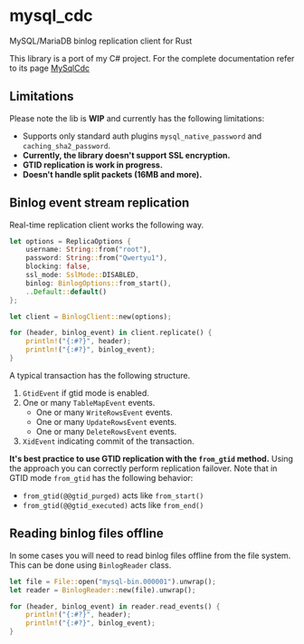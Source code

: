 # mysql_cdc
MySQL/MariaDB binlog replication client for Rust

This library is a port of my C# project. For the complete documentation refer to its page [MySqlCdc](https://github.com/rusuly/MySqlCdc)

## Limitations
Please note the lib is **WIP** and currently has the following limitations:
- Supports only standard auth plugins `mysql_native_password` and `caching_sha2_password`.
- **Currently, the library doesn't support SSL encryption.**
- **GTID replication is work in progress.**
- **Doesn't handle split packets (16MB and more).**

## Binlog event stream replication
Real-time replication client works the following way.
```rust
let options = ReplicaOptions {
    username: String::from("root"),
    password: String::from("Qwertyu1"),
    blocking: false,
    ssl_mode: SslMode::DISABLED,
    binlog: BinlogOptions::from_start(),
    ..Default::default()
};

let client = BinlogClient::new(options);

for (header, binlog_event) in client.replicate() {
    println!("{:#?}", header);
    println!("{:#?}", binlog_event);
}
```
A typical transaction has the following structure.
1. `GtidEvent` if gtid mode is enabled.
2. One or many `TableMapEvent` events.
   - One or many `WriteRowsEvent` events.
   - One or many `UpdateRowsEvent` events.
   - One or many `DeleteRowsEvent` events.
3. `XidEvent` indicating commit of the transaction.

**It's best practice to use GTID replication with the `from_gtid` method.** Using the approach you can correctly perform replication failover.
Note that in GTID mode `from_gtid` has the following behavior:
- `from_gtid(@@gtid_purged)` acts like `from_start()`
- `from_gtid(@@gtid_executed)` acts like `from_end()`

## Reading binlog files offline
In some cases you will need to read binlog files offline from the file system.
This can be done using `BinlogReader` class.
```rust
let file = File::open("mysql-bin.000001").unwrap();
let reader = BinlogReader::new(file).unwrap();

for (header, binlog_event) in reader.read_events() {
    println!("{:#?}", header);
    println!("{:#?}", binlog_event);
}
```
